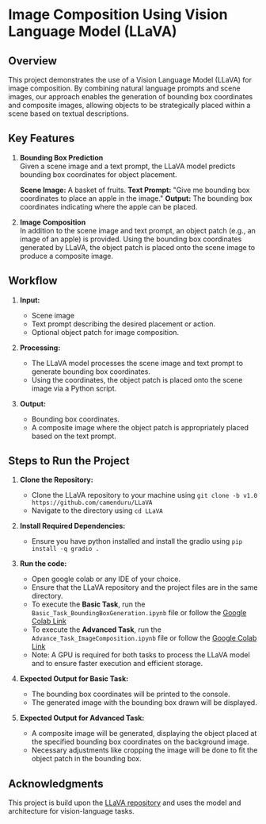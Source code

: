 # Image Composition Using Vision Language Model (LLaVA)

## Overview

This project demonstrates the use of a Vision Language Model (LLaVA) for image composition. By combining natural language prompts and scene images, our approach enables the generation of bounding box coordinates and composite images, allowing objects to be strategically placed within a scene based on textual descriptions.

## Key Features
1. **Bounding Box Prediction**  
   Given a scene image and a text prompt, the LLaVA model predicts bounding box coordinates for object placement.
   
   **Scene Image:** A basket of fruits.
   **Text Prompt:** "Give me bounding box coordinates to place an apple in the image."
   **Output:** The bounding box coordinates indicating where the apple can be placed.

2. **Image Composition**  
   In addition to the scene image and text prompt, an object patch (e.g., an image of an apple) is provided. Using the bounding box coordinates generated by LLaVA, the object patch is placed onto the scene image to produce a composite image.

## Workflow

1. **Input:**
   - Scene image
   - Text prompt describing the desired placement or action.
   - Optional object patch for image composition.
     
2. **Processing:**
   - The LLaVA model processes the scene image and text prompt to generate bounding box coordinates.
   - Using the coordinates, the object patch is placed onto the scene image via a Python script.

3. **Output:**
   - Bounding box coordinates.
   - A composite image where the object patch is appropriately placed based on the text prompt.


## Steps to Run the Project

1. **Clone the Repository:**
      - Clone the LLaVA repository to your machine using `git clone -b v1.0 https://github.com/camenduru/LLaVA`
      - Navigate to the directory using `cd LLaVA`
        
2. **Install Required Dependencies:**
      - Ensure you have python installed and install the gradio using `pip install -q gradio .`
        
3. **Run the code:**
      - Open google colab or any IDE of your choice.
      -  Ensure that the LLaVA repository and the project files are in the same directory.
      - To execute the **Basic Task**, run the `Basic_Task_BoundingBoxGeneration.ipynb` file or follow the [Google Colab Link](https://colab.research.google.com/drive/1RW6mDTjAJByzz-PJtQgzHWLAhqNz6nNZ?usp=sharing) 
      - To execute the **Advanced Task**, run the `Advance_Task_ImageComposition.ipynb` file or follow the [Google Colab Link](https://colab.research.google.com/drive/1RW6mDTjAJByzz-PJtQgzHWLAhqNz6nNZ?usp=sharing)
      - Note: A GPU is required for both tasks to process the LLaVA model and to ensure faster execution and efficient storage.
        
4. **Expected Output for Basic Task:**
      - The bounding box coordinates will be printed to the console.
      - The generated image with the bounding box drawn will be displayed.
  
5. **Expected Output for Advanced Task:**
      - A composite image will be generated, displaying the object placed at the specified bounding box coordinates on the background image.
      - Necessary adjustments like cropping the image will be done to fit the object patch in the bounding box.


## Acknowledgments 

This project is build upon the [LLaVA repository](https://github.com/camenduru/LLaVA) and uses the model and architecture for vision-language tasks.
